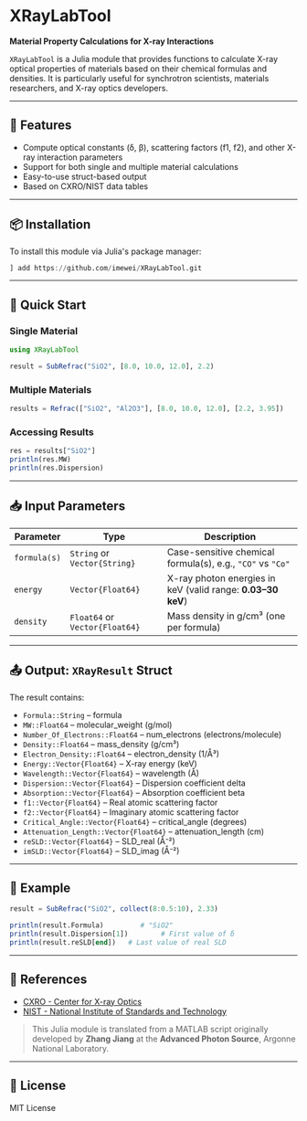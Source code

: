 # XRayLabTool

**Material Property Calculations for X-ray Interactions**

`XRayLabTool` is a Julia module that provides functions to calculate X-ray optical properties of materials based on their chemical formulas and densities. It is particularly useful for synchrotron scientists, materials researchers, and X-ray optics developers.

---

## 📆 Features

- Compute optical constants (δ, β), scattering factors (f1, f2), and other X-ray interaction parameters
- Support for both single and multiple material calculations
- Easy-to-use struct-based output
- Based on CXRO/NIST data tables

---

## 📦 Installation

To install this module via Julia's package manager:

```julia
] add https://github.com/imewei/XRayLabTool.git
```

---

## 🚀 Quick Start

### Single Material

```julia
using XRayLabTool

result = SubRefrac("SiO2", [8.0, 10.0, 12.0], 2.2)
```

### Multiple Materials

```julia
results = Refrac(["SiO2", "Al2O3"], [8.0, 10.0, 12.0], [2.2, 3.95])
```

### Accessing Results

```julia
res = results["SiO2"]
println(res.MW)
println(res.Dispersion)
```

---

## 📥 Input Parameters

| Parameter    | Type                           | Description                                                 |
| ------------ | ------------------------------ | ----------------------------------------------------------- |
| `formula(s)` | `String` or `Vector{String}`   | Case-sensitive chemical formula(s), e.g., `"CO"` vs `"Co"`  |
| `energy`     | `Vector{Float64}`              | X-ray photon energies in keV (valid range: **0.03–30 keV**) |
| `density`    | `Float64` or `Vector{Float64}` | Mass density in g/cm³ (one per formula)                     |

---

## 📤 Output: `XRayResult` Struct

The result contains:

- `Formula::String` – formula
- `MW::Float64` – molecular_weight (g/mol)
- `Number_Of_Electrons::Float64` – num_electrons (electrons/molecule)
- `Density::Float64` – mass_density (g/cm³)
- `Electron_Density::Float64` – electron_density (1/Å³)
- `Energy::Vector{Float64}` – X-ray energy (keV)
- `Wavelength::Vector{Float64}` – wavelength (Å)
- `Dispersion::Vector{Float64}` – Dispersion coefficient delta
- `Absorption::Vector{Float64}` – Absorption coefficient beta
- `f1::Vector{Float64}` – Real atomic scattering factor
- `f2::Vector{Float64}` – Imaginary atomic scattering factor
- `Critical_Angle::Vector{Float64}` – critical_angle (degrees)
- `Attenuation_Length::Vector{Float64}` – attenuation_length (cm)
- `reSLD::Vector{Float64}` – SLD_real (Å⁻²)
- `imSLD::Vector{Float64}` – SLD_imag (Å⁻²)

---

## 📘 Example

```julia
result = SubRefrac("SiO2", collect(8:0.5:10), 2.33)

println(result.Formula)         # "SiO2"
println(result.Dispersion[1])        # First value of δ
println(result.reSLD[end])   # Last value of real SLD
```

---

## 🔗 References

- [CXRO - Center for X-ray Optics](http://www.cxro.lbl.gov)
- [NIST - National Institute of Standards and Technology](http://www.nist.gov)

> This Julia module is translated from a MATLAB script originally developed by **Zhang Jiang** at the **Advanced Photon Source**, Argonne National Laboratory.

---

## 🧪 License

MIT License
